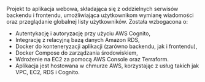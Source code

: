 Projekt to aplikacja webowa, składająca się z oddzielnych serwisów backendu i frontendu, umożliwiająca użytkownikom wymianę wiadomości oraz przeglądanie globalnej listy użytkowników. Została wzbogacona o:
- Autentykację i autoryzację przy użyciu AWS Cognito,
- Integrację z relacyjną bazą danych Amazon RDS,
- Docker do konteneryzacji aplikacji (zarówno backendu, jak i frontendu),
- Docker Compose do zarządzania środowiskiem,
- Wdrożenie na EC2 za pomocą AWS Console oraz Terraform.
- Aplikacja jest hostowana w chmurze AWS, korzystając z usług takich jak VPC, EC2, RDS i Cognito.